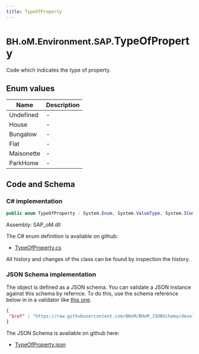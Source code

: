 ```yaml
---
title: TypeOfProperty
---
```


# <small>BH.oM.Environment.SAP.</small>**TypeOfProperty**

Code which indicates the type of property.

## Enum values

| Name            | Description                                                    |
|-----------------|----------------------------------------------------------------|
| Undefined |  -  |
| House |  -  |
| Bungalow |  -  |
| Flat |  -  |
| Maisonette |  -  |
| ParkHome |  -  |


## Code and Schema

### C# implementation

``` C# title="C#"
public enum TypeOfProperty : System.Enum, System.ValueType, System.IComparable, System.ISpanFormattable, System.IFormattable, System.IConvertible
```

Assembly: SAP_oM.dll

The C# enum definition is available on github:

- [TypeOfProperty.cs](https://github.com/BHoM/SAP_Toolkit/blob/develop/SAP_oM/Enums\TypeOfProperty.cs)

All history and changes of the class can be found by inspection the history.
### JSON Schema implementation

The object is defined as a JSON schema. You can validate a JSON instance against this schema by refernce. To do this, use the schema reference below in in a validator like [this one](https://www.jsonschemavalidator.net/).

``` json title="JSON Schema"
{
 "$ref" : "https://raw.githubusercontent.com/BHoM/BHoM_JSONSchema/develop/SAP_oM/SAP/TypeOfProperty.json"
}
```

The JSON Schema is available on github here:

- [TypeOfProperty.json](https://github.com/BHoM/BHoM_JSONSchema/blob/develop/SAP_oM/SAP/TypeOfProperty.json)
